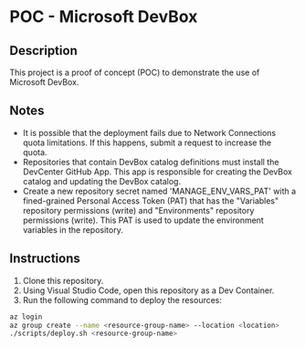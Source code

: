 # POC - Microsoft DevBox

## Description

This project is a proof of concept (POC) to demonstrate the use of Microsoft DevBox.

## Notes

- It is possible that the deployment fails due to Network Connections quota limitations. If this happens, submit a request to increase the quota.
- Repositories that contain DevBox catalog definitions must install the DevCenter GitHub App. This app is responsible for creating the DevBox catalog and updating the DevBox catalog.
- Create a new repository secret named 'MANAGE_ENV_VARS_PAT' with a fined-grained Personal Access Token (PAT) that has the "Variables" repository permissions (write) and "Environments" repository permissions (write). This PAT is used to update the environment variables in the repository.

## Instructions

1. Clone this repository.
2. Using Visual Studio Code, open this repository as a Dev Container.
3. Run the following command to deploy the resources:

```bash
az login
az group create --name <resource-group-name> --location <location>
./scripts/deploy.sh <resource-group-name>
```
